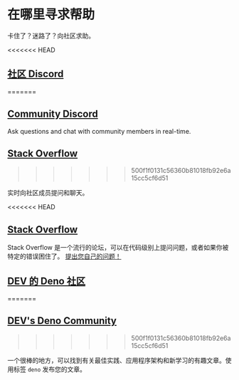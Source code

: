 # 在哪里寻求帮助

卡住了？迷路了？向社区求助。

<<<<<<< HEAD
## [社区 Discord](https://discord.gg/deno)
=======
## [Community Discord](https://discord.gg/deno)

Ask questions and chat with community members in real-time.

## [Stack Overflow](https://stackoverflow.com/questions/tagged/deno)
>>>>>>> 500f1f0131c56360b81018fb92e6a15cc5cf6d51

实时向社区成员提问和聊天。

<<<<<<< HEAD
## [Stack Overflow](https://stackoverflow.com/questions/tagged/deno)

Stack Overflow
是一个流行的论坛，可以在代码级别上提问问题，或者如果你被特定的错误困住了。
[提出您自己的问题！](https://stackoverflow.com/questions/ask?tags=deno)

## [DEV 的 Deno 社区](https://dev.to/t/deno)
=======
## [DEV's Deno Community](https://dev.to/t/deno)
>>>>>>> 500f1f0131c56360b81018fb92e6a15cc5cf6d51

一个很棒的地方，可以找到有关最佳实践、应用程序架构和新学习的有趣文章。使用标签
`deno` 发布您的文章。
